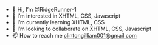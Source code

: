 - 👋 Hi, I’m @RidgeRunner-1
- 👀 I’m interested in XHTML, CSS, Javascript
- 🌱 I’m currently learning XHTML, CSS
- 💞️ I’m looking to collaborate on XHTML, CSS, Javascript
- 📫 How to reach me clintongilliam001@gmail.com

<!---
RidgeRunner-1/RidgeRunner-1 is a ✨ special ✨ repository because its `README.md` (this file) appears on your GitHub profile.
You can click the Preview link to take a look at your changes.
--->
